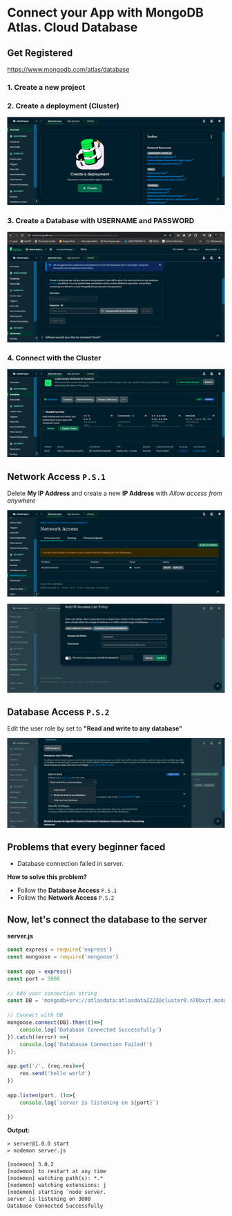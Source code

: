 # Connect your App with MongoDB Atlas. Cloud Database

## Get Registered

https://www.mongodb.com/atlas/database

### 1. Create a new project

### 2. Create a deployment (Cluster)
![screenshot1](<img/Screenshot (21).png>)

### 3. Create a Database with **USERNAME** and **PASSWORD**
![screenshot2](<img/Screenshot (22).png>)

### 4. Connect with the Cluster
![screenshot3](<img/Screenshot (23).png>)

## Network Access `P.S.1`

Delete **My IP Address** and create a new **IP Address** with *Allow access from anywhere*

![screenshot4](<img/Screenshot (24).png>)

![screenshot5](<img/Screenshot (25).png>)

## Database Access `P.S.2`

Edit the user role by set to **"Read and write to any database"**

![alt text](<img/Screenshot (26).png>)

## Problems that every beginner faced

- Database connection failed in server.

**How to solve this problem?**

- Follow the **Database Access** `P.S.1`
- Follow the **Network Access** `P.S.2`

## Now, let's connect the database to the server

**server.js**

```js
const express = require('express')
const mongoose = require('mongoose')

const app = express()
const port = 3000

// Add your connection string
const DB = 'mongodb+srv://atlasdata:atlasdata2222@cluster0.n70bxzt.mongodb.net/?retryWrites=true&w=majority'

// Connect with DB
mongoose.connect(DB).then(()=>{
    console.log('Database Connected Successfully')
}).catch((error) =>{
    console.log('Databasae Connection Failed!')
});

app.get('/', (req,res)=>{
    res.send('hello world')
})

app.listen(port, ()=>{
    console.log(`server is listening on ${port}`)
    
})
```

**Output:**

```
> server@1.0.0 start
> nodemon server.js 

[nodemon] 3.0.2
[nodemon] to restart at any time
[nodemon] watching path(s): *.*
[nodemon] watching extensions: j
[nodemon] starting `node server.
server is listening on 3000
Database Connected Successfully
```
